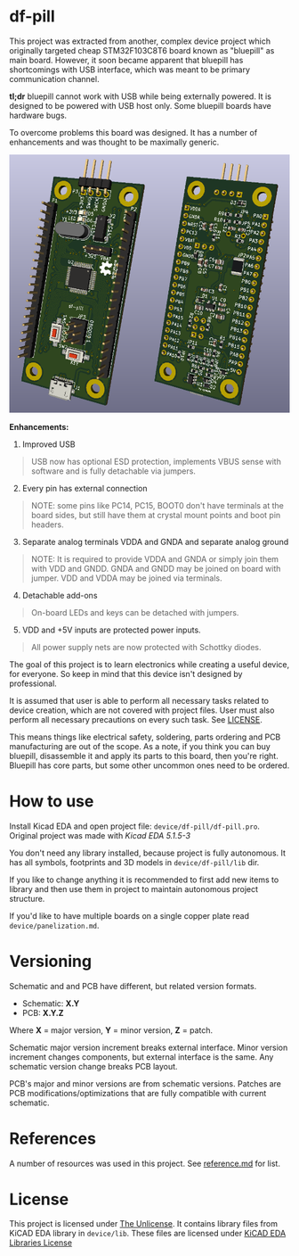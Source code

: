 # df-pill

This project was extracted from another, complex device project which originally
targeted cheap STM32F103C8T6 board known as "bluepill" as main board.
However, it soon became apparent that bluepill has shortcomings with USB
interface, which was meant to be primary communication channel.

**tl;dr** bluepill cannot work with USB while being externally powered.
It is designed to be powered with USB host only.
Some bluepill boards have hardware bugs.

To overcome problems this board was designed.
It has a number of enhancements and was thought to be maximally generic.

![df-pill](res/df-pill.png)

**Enhancements:**

1. Improved USB
  > USB now has optional ESD protection, implements VBUS sense with software
  > and is fully detachable via jumpers.

2. Every pin has external connection
  > NOTE: some pins like PC14, PC15, BOOT0 don't have terminals at the board
  > sides, but still have them at crystal mount points and boot pin headers.

3. Separate analog terminals VDDA and GNDA and separate analog ground
  > NOTE: It is required to provide VDDA and GNDA or simply join them
  > with VDD and GNDD. GNDA and GNDD may be joined on board with jumper.
  > VDD and VDDA may be joined via terminals.

4. Detachable add-ons
  > On-board LEDs and keys can be detached with jumpers.

5. VDD and +5V inputs are protected power inputs.
  > All power supply nets are now protected with Schottky diodes.

The goal of this project is to learn electronics while creating a useful device,
for everyone. So keep in mind that this device isn't designed by professional.

It is assumed that user is able to perform all necessary tasks related to
device creation, which are not covered with project files. User must also
perform all necessary precautions on every such task. See [LICENSE](LICENSE).

This means things like electrical safety, soldering, parts ordering and
PCB manufacturing are out of the scope. As a note, if you think you can
buy bluepill, disassemble it and apply its parts to this board, then
you're right. Bluepill has core parts, but some other uncommon ones need
to be ordered.

# How to use

Install Kicad EDA and open project file: `device/df-pill/df-pill.pro`.
Original project was made with *Kicad EDA 5.1.5-3*

You don't need any library installed, because project is fully autonomous.
It has all symbols, footprints and 3D models in `device/df-pill/lib` dir.

If you like to change anything it is recommended to first add new items
to library and then use them in project to maintain autonomous project
structure.

If you'd like to have multiple boards on a single copper plate
read `device/panelization.md`.

# Versioning

Schematic and and PCB have different, but related version formats.

- Schematic: **X.Y**
- PCB: **X.Y.Z**

Where **X** = major version, **Y** = minor version, **Z** = patch.

Schematic major version increment breaks external interface.
Minor version increment changes components, but external interface
is the same. Any schematic version change breaks PCB layout.

PCB's major and minor versions are from schematic versions.
Patches are PCB modifications/optimizations that are fully
compatible with current schematic.

# References

A number of resources was used in this project.
See [reference.md](reference.md) for list.

# License

This project is licensed under [The Unlicense](LICENSE).
It contains library files from KiCAD EDA library in `device/lib`.
These files are licensed under [KiCAD EDA Libraries License](https://kicad-pcb.org/libraries/license/)
